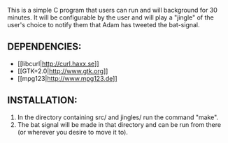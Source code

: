 This is a simple C program that users can run and will background for 30 minutes. It will be configurable by the user and will play a "jingle" of the user's choice to notify them that Adam has tweeted the bat-signal.

## DEPENDENCIES:
* [[libcurl|http://curl.haxx.se]]
* [[GTK+2.0|http://www.gtk.org]]
* [[mpg123|http://www.mpg123.de]]

## INSTALLATION:
1. In the directory containing src/ and jingles/ run the command "make".
2. The bat signal will be made in that directory and can be run from there (or wherever you desire to move it to).
